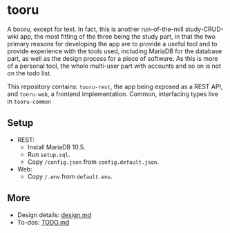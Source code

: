 # tooru

A booru, except for text. In fact, this is another run-of-the-mill study-CRUD-wiki app, the most fitting of the three being the study part, in that the two primary reasons for developing the app are to provide a useful tool and to provide experience with the tools used, including MariaDB for the database part, as well as the design process for a piece of software. As this is more of a personal tool, the whole multi-user part with accounts and so on is not on the todo list.

This repository contains: `tooru-rest`, the app being exposed as a REST API, and `tooru-web`, a frontend implementation. Common, interfacing types live in `tooru-common`

## Setup

- REST:
  - Install MariaDB 10.5.
  - Run `setup.sql`.
  - Copy `/config.json` from `config.default.json`.
- Web:
  - Copy `/.env` from `default.env`.

## More

- Design details: [design.md](docs/design.md)
- To-dos: [TODO.md](docs/TODO.md)
